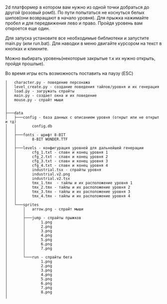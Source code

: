 2d платформер в котором вам нужно из одной точки добраться до другой (розовый ромб). По пути попытаться не коснуться белых
шипов(они возвращают в начало уровня). Для прыжка нажимайте пробел и для передвижения лево и право. Пройдя уровень вам
откроется еще один.

Для запуска установите все необходимые библиотеки и запустите main.py (или run.bat). Для наводки в меню двигайте
курсором на текст в кнопках и кликните.

Можно выбирать уровень(некоторые закрытые т.к их нужно открыть, пройдя прошлые).

Во время игры есть возможность поставить на паузу (ESC)

~~~~
│   character.py - поведение персонажа
│   level_create.py - создание поведения тайлов/уровня и их генерация
│   load.py - загружать спрайты
│   main.py - создает окна и их поведение
│   mouse.py - спрайт мыши
│ 
│
├───data
│   ├───config - база данных с описанием уровня (открыт или не открыт и тд)
│   │       config.db
│   │
│   ├───fonts - шрифт 8-BIT
│   │       8-BIT WONDER.TTF
│   │
│   ├───levels - конфигурация уровней для дальнейшей генерации
│   │       cfg_1.txt - спавн и конец уровня 1
│   │       cfg_2.txt - спавн и конец уровня 2
│   │       cfg_3.txt - спавн и конец уровня 3
│   │       cfg_4.txt - спавн и конец уровня 4
│   │       industrial.tsx - спрайты уровня
│   │       industrial.v2.png
│   │       industrial.v2.tsx
│   │       tmx_1.tmx  - тайлы и их расположение уровня 1
│   │       tmx_2.tmx - тайлы и их расположение уровня 2
│   │       tmx_3.tmx - тайлы и их расположение уровня 3
│   │       tmx_4.tmx - тайлы и их расположение уровня 4
│   │
│   └───sprites
│       │   arrow.png - спрайт мыши
│       │
│       ├───jump - спрайты прыжков
│       │       1.png
│       │       2.png
│       │       3.png
│       │       4.png
│       │       5.png
│       │       6.png
│       │       7.png
│       │
│       └───run - спрайты бега
│               1.png
│               2.png
│               3.png
│               4.png
│               5.png
│               6.png
│               7.png
│               8.png
│
~~~~